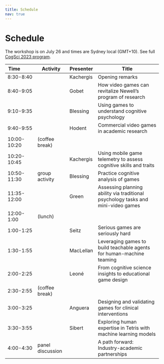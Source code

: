 ```yaml
---
title: Schedule
nav: true
---
```


# Schedule

The workshop is on July 26 and times are Sydney local (GMT+10). See full [CogSci 2023 program](https://cognitivesciencesociety.org/program/).

| Time&nbsp;&nbsp;&nbsp;&nbsp;&nbsp;&nbsp;&nbsp;&nbsp;&nbsp; | Activity         | Presenter  | Title                                                      |
| ------------ | ---------------- | ---------- | ---------------------------------------------------------- |
| 8:30-8:40    |                  | Kachergis  | Opening remarks                                             |
| 8:40-9:05    |                  | Gobet      | How video games can revitalize Newell’s program of research |
| 9:10-9:35    |                  | Blessing   | Using games to understand cognitive psychology              |
| 9:40-9:55    |                  | Hodent     | Commercial video games in academic research                 |
| 10:00-10:20  | (coffee break)   |            |                                                             |
| 10:20-10:45  |                  | Kachergis  | Using mobile game telemetry to assess cognitive skills and traits |
| 10:50-11:30  | group activity   | Blessing   | Practice cognitive analysis of games                        |
| 11:35-12:00  |                  | Green      | Assessing planning ability via traditional psychology tasks and mini-video games |
| 12:00-1:00   | (lunch)          |            |                                                             |
| 1:00-1:25    |                  | Seitz      | Serious games are seriously hard                            |
| 1:30-1:55    |                  | MacLellan  | Leveraging games to build teachable agents for human-machine teaming |
| 2:00-2:25    |                  | Leoné      | From cognitive science insights to educational game design  |
| 2:30-2:55    | (coffee break)   |            |                                                             |
| 3:00-3:25    |                  | Anguera    | Designing and validating games for clinical interventions    |
| 3:30-3:55    |                  | Sibert     | Exploring human expertise in Tetris with machine learning models |
| 4:00-4:30    | panel discussion |            | A path forward: Industry-academic partnerships              |
